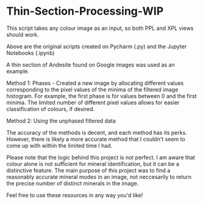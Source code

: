 # Thin-Section-Processing-WIP

This script takes any colour image as an input, so both PPL and XPL views should work.

Above are the original scripts created on Pycharm (.py) and the Jupyter Notebooks (.ipynb)

A thin section of Andesite found on Google images was used as an example. 

Method 1: Phases - Created a new image by allocating different values corresponding to the pixel values of the minima of the filtered image histogram. For example, the first phase is for values between 0 and the first minima. The limited number of different pixel values allows for easier classification of colours, if desired.

Method 2: Using the unphased filtered data

The accuracy of the methods is decent, and each method has its perks. However, there is likely a more accurate method that I couldn't seem to come up with within the limited time I had. 

Please note that the logic behind this project is not perfect. I am aware that colour alone is not sufficient for mineral identification, but it can be a distinctive feature. The main purpose of this project was to find a reasonably accurate mineral modes in an image, not neccesarily to return the precise number of distinct minerals in the image.

Feel free to use these resources in any way you'd like!
